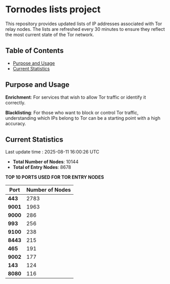 # Tornodes lists project

This repository provides updated lists of IP addresses associated with Tor relay nodes. The lists are refreshed every 30 minutes to ensure they reflect the most current state of the Tor network.

## Table of Contents

- [Purpose and Usage](#purpose-and-usage)
- [Current Statistics](#current-statistics)


## Purpose and Usage

**Enrichment**: For services that wish to allow Tor traffic or identify it correctly.

**Blacklisting**: For those who want to block or control Tor traffic, understanding which IPs belong to Tor can be a starting point with a high accuracy.

## Current Statistics

Last update time : 2025-08-11 16:00:26 UTC

- **Total Number of Nodes**: 10144
- **Total of Entry Nodes**: 8678

**TOP 10 PORTS USED FOR TOR ENTRY NODES**

| **Port** | **Number of Nodes** |
|------|-----------------|
| **443**   | 2783  |
| **9001**   | 1963  |
| **9000**   | 286  |
| **993**   | 256  |
| **9100**   | 238  |
| **8443**   | 215  |
| **465**   | 191  |
| **9002**   | 177  |
| **143**   | 124  |
| **8080**   | 116  |

